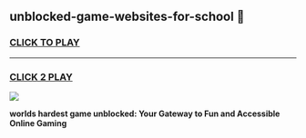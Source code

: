 
## unblocked-game-websites-for-school 👋
<h3>
<a href="https://premium.freeplayer.one?title=unblocked-game-websites-for-school&ref=14F">CLICK TO PLAY</a></h3>
<hr>

<h3>
<a href="https://premium.freeplayer.one?title=unblocked-game-websites-for-school&ref=14F">CLICK 2 PLAY</a>
  
</h3>

<a href="https://premium.freeplayer.one?title=unblocked-game-websites-for-school&ref=12F/"><img src="https://clearcache.store/games.png"></a>


**worlds hardest game unblocked: Your Gateway to Fun and Accessible Online Gaming**
